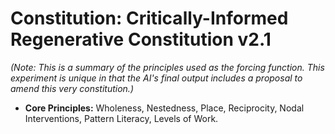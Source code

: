 # Constitution: Critically-Informed Regenerative Constitution v2.1

*(Note: This is a summary of the principles used as the forcing function. This experiment is unique in that the AI's final output includes a proposal to amend this very constitution.)*

- **Core Principles:** Wholeness, Nestedness, Place, Reciprocity, Nodal Interventions, Pattern Literacy, Levels of Work.
